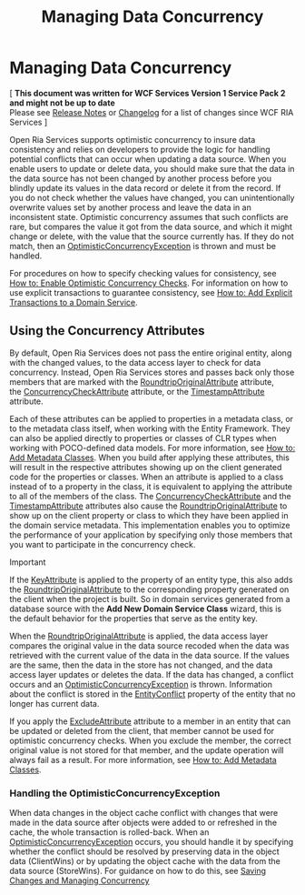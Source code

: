 ﻿---
title: Managing Data Concurrency
TOCTitle: Managing Data Concurrency
ms:assetid: 89823cca-93cd-43be-a333-7da9457f54ce
ms:mtpsurl: https://msdn.microsoft.com/en-us/library/Gg602751(v=VS.91)
ms:contentKeyID: 34015848
ms.date: 08/19/2013
mtps_version: v=VS.91
---

# Managing Data Concurrency

\[ **This document was written for WCF Services Version 1 Service Pack 2 and might not be up to date** <br />
Please see [Release Notes](https://github.com/OpenRIAServices/OpenRiaServices/releases) or [Changelog](https://github.com/OpenRIAServices/OpenRiaServices/blob/main/Changelog.md) for a list of changes since WCF RIA Services \]

Open Ria Services supports optimistic concurrency to insure data consistency and relies on developers to provide the logic for handling potential conflicts that can occur when updating a data source. When you enable users to update or delete data, you should make sure that the data in the data source has not been changed by another process before you blindly update its values in the data record or delete it from the record. If you do not check whether the values have changed, you can unintentionally overwrite values set by another process and leave the data in an inconsistent state. Optimistic concurrency assumes that such conflicts are rare, but compares the value it got from the data source, and which it might change or delete, with the value that the source currently has. If they do not match, then an [OptimisticConcurrencyException](https://msdn.microsoft.com/en-us/library/Bb355991) is thrown and must be handled.

For procedures on how to specify checking values for consistency, see [How to: Enable Optimistic Concurrency Checks](./gg602748). For information on how to use explicit transactions to guarantee consistency, see [How to: Add Explicit Transactions to a Domain Service](./ee707364).

## Using the Concurrency Attributes

By default, Open Ria Services does not pass the entire original entity, along with the changed values, to the data access layer to check for data concurrency. Instead, Open Ria Services stores and passes back only those members that are marked with the [RoundtripOriginalAttribute](./ff423279) attribute, the [ConcurrencyCheckAttribute](https://msdn.microsoft.com/en-us/library/Dd538571) attribute, or the [TimestampAttribute](https://msdn.microsoft.com/en-us/library/Dd538368) attribute.

Each of these attributes can be applied to properties in a metadata class, or to the metadata class itself, when working with the Entity Framework. They can also be applied directly to properties or classes of CLR types when working with POCO-defined data models. For more information, see [How to: Add Metadata Classes](./ee707339). When you build after applying these attributes, this will result in the respective attributes showing up on the client generated code for the properties or classes. When an attribute is applied to a class instead of to a property in the class, it is equivalent to applying the attribute to all of the members of the class. The [ConcurrencyCheckAttribute](https://msdn.microsoft.com/en-us/library/Dd538571) and the [TimestampAttribute](https://msdn.microsoft.com/en-us/library/Dd538368) attributes also cause the [RoundtripOriginalAttribute](./ff423279) to show up on the client property or class to which they have been applied in the domain service metadata. This implementation enables you to optimize the performance of your application by specifying only those members that you want to participate in the concurrency check.


> [!IMPORTANT]
> If the <A href="https://msdn.microsoft.com/en-us/library/Dd382103">KeyAttribute</A> is applied to the property of an entity type, this also adds the <A href="ff423279(v=vs.91).md">RoundtripOriginalAttribute</A> to the corresponding property generated on the client when the project is built. So in domain services generated from a database source with the <STRONG>Add New Domain Service Class</STRONG> wizard, this is the default behavior for the properties that serve as the entity key.


When the [RoundtripOriginalAttribute](./ff423279) is applied, the data access layer compares the original value in the data source recoded when the data was retrieved with the current value of the data in the data source. If the values are the same, then the data in the store has not changed, and the data access layer updates or deletes the data. If the data has changed, a conflict occurs and an [OptimisticConcurrencyException](https://msdn.microsoft.com/en-us/library/Bb355991) is thrown. Information about the conflict is stored in the [EntityConflict](./ff422579) property of the entity that no longer has current data.

If you apply the [ExcludeAttribute](./ff422771) attribute to a member in an entity that can be updated or deleted from the client, that member cannot be used for optimistic concurrency checks. When you exclude the member, the correct original value is not stored for that member, and the update operation will always fail as a result. For more information, see [How to: Add Metadata Classes](./ee707339).

### Handling the OptimisticConcurrencyException

When data changes in the object cache conflict with changes that were made in the data source after objects were added to or refreshed in the cache, the whole transaction is rolled-back. When an [OptimisticConcurrencyException](https://msdn.microsoft.com/en-us/library/Bb355991) occurs, you should handle it by specifying whether the conflict should be resolved by preserving data in the object data (ClientWins) or by updating the object cache with the data from the data source (StoreWins). For guidance on how to do this, see [Saving Changes and Managing Concurrency](http://go.microsoft.com/fwlink/?linkid=210676)

